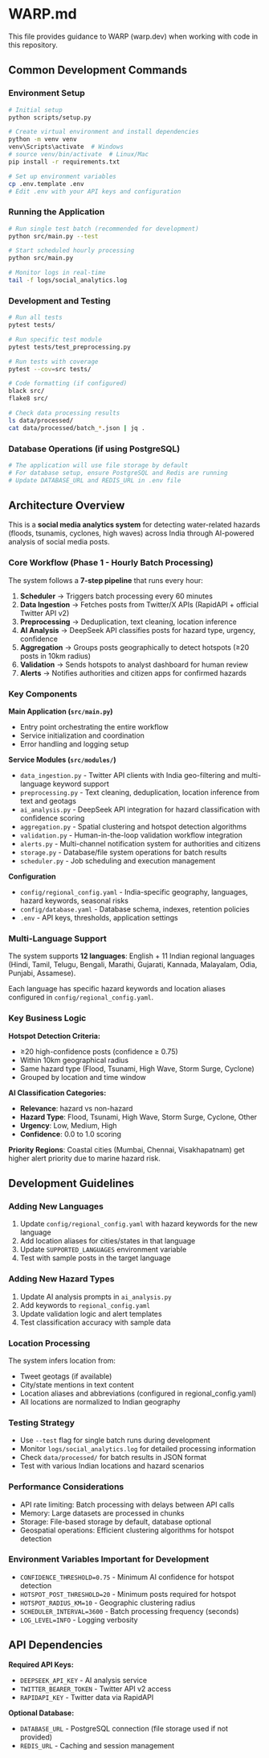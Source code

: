 # WARP.md

This file provides guidance to WARP (warp.dev) when working with code in this repository.

## Common Development Commands

### Environment Setup
```bash
# Initial setup
python scripts/setup.py

# Create virtual environment and install dependencies
python -m venv venv
venv\Scripts\activate  # Windows
# source venv/bin/activate  # Linux/Mac
pip install -r requirements.txt

# Set up environment variables
cp .env.template .env
# Edit .env with your API keys and configuration
```

### Running the Application
```bash
# Run single test batch (recommended for development)
python src/main.py --test

# Start scheduled hourly processing
python src/main.py

# Monitor logs in real-time
tail -f logs/social_analytics.log
```

### Development and Testing
```bash
# Run all tests
pytest tests/

# Run specific test module
pytest tests/test_preprocessing.py

# Run tests with coverage
pytest --cov=src tests/

# Code formatting (if configured)
black src/
flake8 src/

# Check data processing results
ls data/processed/
cat data/processed/batch_*.json | jq .
```

### Database Operations (if using PostgreSQL)
```bash
# The application will use file storage by default
# For database setup, ensure PostgreSQL and Redis are running
# Update DATABASE_URL and REDIS_URL in .env file
```

## Architecture Overview

This is a **social media analytics system** for detecting water-related hazards (floods, tsunamis, cyclones, high waves) across India through AI-powered analysis of social media posts.

### Core Workflow (Phase 1 - Hourly Batch Processing)

The system follows a **7-step pipeline** that runs every hour:

1. **Scheduler** → Triggers batch processing every 60 minutes
2. **Data Ingestion** → Fetches posts from Twitter/X APIs (RapidAPI + official Twitter API v2)
3. **Preprocessing** → Deduplication, text cleaning, location inference
4. **AI Analysis** → DeepSeek API classifies posts for hazard type, urgency, confidence
5. **Aggregation** → Groups posts geographically to detect hotspots (≥20 posts in 10km radius)
6. **Validation** → Sends hotspots to analyst dashboard for human review
7. **Alerts** → Notifies authorities and citizen apps for confirmed hazards

### Key Components

**Main Application (`src/main.py`)**
- Entry point orchestrating the entire workflow
- Service initialization and coordination
- Error handling and logging setup

**Service Modules (`src/modules/`)**
- `data_ingestion.py` - Twitter API clients with India geo-filtering and multi-language keyword support
- `preprocessing.py` - Text cleaning, deduplication, location inference from text and geotags
- `ai_analysis.py` - DeepSeek API integration for hazard classification with confidence scoring
- `aggregation.py` - Spatial clustering and hotspot detection algorithms
- `validation.py` - Human-in-the-loop validation workflow integration
- `alerts.py` - Multi-channel notification system for authorities and citizens
- `storage.py` - Database/file system operations for batch results
- `scheduler.py` - Job scheduling and execution management

**Configuration**
- `config/regional_config.yaml` - India-specific geography, languages, hazard keywords, seasonal risks
- `config/database.yaml` - Database schema, indexes, retention policies
- `.env` - API keys, thresholds, application settings

### Multi-Language Support

The system supports **12 languages**: English + 11 Indian regional languages (Hindi, Tamil, Telugu, Bengali, Marathi, Gujarati, Kannada, Malayalam, Odia, Punjabi, Assamese).

Each language has specific hazard keywords and location aliases configured in `config/regional_config.yaml`.

### Key Business Logic

**Hotspot Detection Criteria:**
- ≥20 high-confidence posts (confidence ≥ 0.75) 
- Within 10km geographical radius
- Same hazard type (Flood, Tsunami, High Wave, Storm Surge, Cyclone)
- Grouped by location and time window

**AI Classification Categories:**
- **Relevance**: hazard vs non-hazard
- **Hazard Type**: Flood, Tsunami, High Wave, Storm Surge, Cyclone, Other
- **Urgency**: Low, Medium, High 
- **Confidence**: 0.0 to 1.0 scoring

**Priority Regions**: Coastal cities (Mumbai, Chennai, Visakhapatnam) get higher alert priority due to marine hazard risk.

## Development Guidelines

### Adding New Languages
1. Update `config/regional_config.yaml` with hazard keywords for the new language
2. Add location aliases for cities/states in that language
3. Update `SUPPORTED_LANGUAGES` environment variable
4. Test with sample posts in the target language

### Adding New Hazard Types
1. Update AI analysis prompts in `ai_analysis.py`
2. Add keywords to `regional_config.yaml` 
3. Update validation logic and alert templates
4. Test classification accuracy with sample data

### Location Processing
The system infers location from:
- Tweet geotags (if available)
- City/state mentions in text content
- Location aliases and abbreviations (configured in regional_config.yaml)
- All locations are normalized to Indian geography

### Testing Strategy
- Use `--test` flag for single batch runs during development
- Monitor `logs/social_analytics.log` for detailed processing information
- Check `data/processed/` for batch results in JSON format
- Test with various Indian locations and hazard scenarios

### Performance Considerations
- API rate limiting: Batch processing with delays between API calls
- Memory: Large datasets are processed in chunks
- Storage: File-based storage by default, database optional
- Geospatial operations: Efficient clustering algorithms for hotspot detection

### Environment Variables Important for Development
- `CONFIDENCE_THRESHOLD=0.75` - Minimum AI confidence for hotspot detection
- `HOTSPOT_POST_THRESHOLD=20` - Minimum posts required for hotspot
- `HOTSPOT_RADIUS_KM=10` - Geographic clustering radius
- `SCHEDULER_INTERVAL=3600` - Batch processing frequency (seconds)
- `LOG_LEVEL=INFO` - Logging verbosity

## API Dependencies

**Required API Keys:**
- `DEEPSEEK_API_KEY` - AI analysis service
- `TWITTER_BEARER_TOKEN` - Twitter API v2 access
- `RAPIDAPI_KEY` - Twitter data via RapidAPI

**Optional Database:**
- `DATABASE_URL` - PostgreSQL connection (file storage used if not provided)
- `REDIS_URL` - Caching and session management
